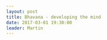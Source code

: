 ```yaml
---
layout: post
title: Bhavana - developing the mind
date: 2017-03-01 19:30:00
leader: Martin 
---
```

